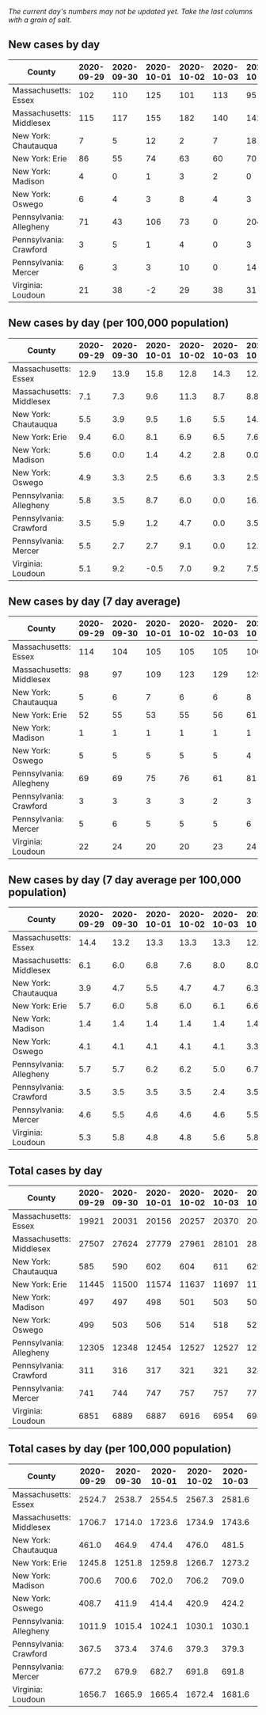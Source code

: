 _The current day's numbers may not be updated yet. Take the last columns with a grain of salt._
## New cases by day

| County | 2020-09-29 | 2020-09-30 | 2020-10-01 | 2020-10-02 | 2020-10-03 | 2020-10-04 | 2020-10-05 |
| --- | --- | --- | --- | --- | --- | --- | --- |
| Massachusetts: Essex | 102 | 110 | 125 | 101 | 113 | 95 | 152 |
| Massachusetts: Middlesex | 115 | 117 | 155 | 182 | 140 | 142 | 65 |
| New York: Chautauqua | 7 | 5 | 12 | 2 | 7 | 18 | 3 |
| New York: Erie | 86 | 55 | 74 | 63 | 60 | 70 | 31 |
| New York: Madison | 4 | 0 | 1 | 3 | 2 | 0 |  |
| New York: Oswego | 6 | 4 | 3 | 8 | 4 | 3 | 2 |
| Pennsylvania: Allegheny | 71 | 43 | 106 | 73 | 0 | 204 | 46 |
| Pennsylvania: Crawford | 3 | 5 | 1 | 4 | 0 | 3 | 6 |
| Pennsylvania: Mercer | 6 | 3 | 3 | 10 | 0 | 14 | 7 |
| Virginia: Loudoun | 21 | 38 | -2 | 29 | 38 | 31 | 2 |

## New cases by day (per 100,000 population)

| County | 2020-09-29 | 2020-09-30 | 2020-10-01 | 2020-10-02 | 2020-10-03 | 2020-10-04 | 2020-10-05 |
| --- | --- | --- | --- | --- | --- | --- | --- |
| Massachusetts: Essex | 12.9 | 13.9 | 15.8 | 12.8 | 14.3 | 12.0 | 19.3 |
| Massachusetts: Middlesex | 7.1 | 7.3 | 9.6 | 11.3 | 8.7 | 8.8 | 4.0 |
| New York: Chautauqua | 5.5 | 3.9 | 9.5 | 1.6 | 5.5 | 14.2 | 2.4 |
| New York: Erie | 9.4 | 6.0 | 8.1 | 6.9 | 6.5 | 7.6 | 3.4 |
| New York: Madison | 5.6 | 0.0 | 1.4 | 4.2 | 2.8 | 0.0 |  |
| New York: Oswego | 4.9 | 3.3 | 2.5 | 6.6 | 3.3 | 2.5 | 1.6 |
| Pennsylvania: Allegheny | 5.8 | 3.5 | 8.7 | 6.0 | 0.0 | 16.8 | 3.8 |
| Pennsylvania: Crawford | 3.5 | 5.9 | 1.2 | 4.7 | 0.0 | 3.5 | 7.1 |
| Pennsylvania: Mercer | 5.5 | 2.7 | 2.7 | 9.1 | 0.0 | 12.8 | 6.4 |
| Virginia: Loudoun | 5.1 | 9.2 | -0.5 | 7.0 | 9.2 | 7.5 | 0.5 |

## New cases by day (7 day average)

| County | 2020-09-29 | 2020-09-30 | 2020-10-01 | 2020-10-02 | 2020-10-03 | 2020-10-04 | 2020-10-05 |
| --- | --- | --- | --- | --- | --- | --- | --- |
| Massachusetts: Essex | 114 | 104 | 105 | 105 | 105 | 100 | 114 |
| Massachusetts: Middlesex | 98 | 97 | 109 | 123 | 129 | 129 | 131 |
| New York: Chautauqua | 5 | 6 | 7 | 6 | 6 | 8 | 8 |
| New York: Erie | 52 | 55 | 53 | 55 | 56 | 61 | 63 |
| New York: Madison | 1 | 1 | 1 | 1 | 1 | 1 |  |
| New York: Oswego | 5 | 5 | 5 | 5 | 5 | 4 | 4 |
| Pennsylvania: Allegheny | 69 | 69 | 75 | 76 | 61 | 81 | 78 |
| Pennsylvania: Crawford | 3 | 3 | 3 | 3 | 2 | 3 | 3 |
| Pennsylvania: Mercer | 5 | 6 | 5 | 5 | 5 | 6 | 6 |
| Virginia: Loudoun | 22 | 24 | 20 | 20 | 23 | 24 | 22 |

## New cases by day (7 day average per 100,000 population)

| County | 2020-09-29 | 2020-09-30 | 2020-10-01 | 2020-10-02 | 2020-10-03 | 2020-10-04 | 2020-10-05 |
| --- | --- | --- | --- | --- | --- | --- | --- |
| Massachusetts: Essex | 14.4 | 13.2 | 13.3 | 13.3 | 13.3 | 12.7 | 14.4 |
| Massachusetts: Middlesex | 6.1 | 6.0 | 6.8 | 7.6 | 8.0 | 8.0 | 8.1 |
| New York: Chautauqua | 3.9 | 4.7 | 5.5 | 4.7 | 4.7 | 6.3 | 6.3 |
| New York: Erie | 5.7 | 6.0 | 5.8 | 6.0 | 6.1 | 6.6 | 6.9 |
| New York: Madison | 1.4 | 1.4 | 1.4 | 1.4 | 1.4 | 1.4 |  |
| New York: Oswego | 4.1 | 4.1 | 4.1 | 4.1 | 4.1 | 3.3 | 3.3 |
| Pennsylvania: Allegheny | 5.7 | 5.7 | 6.2 | 6.2 | 5.0 | 6.7 | 6.4 |
| Pennsylvania: Crawford | 3.5 | 3.5 | 3.5 | 3.5 | 2.4 | 3.5 | 3.5 |
| Pennsylvania: Mercer | 4.6 | 5.5 | 4.6 | 4.6 | 4.6 | 5.5 | 5.5 |
| Virginia: Loudoun | 5.3 | 5.8 | 4.8 | 4.8 | 5.6 | 5.8 | 5.3 |

## Total cases by day

| County | 2020-09-29 | 2020-09-30 | 2020-10-01 | 2020-10-02 | 2020-10-03 | 2020-10-04 | 2020-10-05 |
| --- | --- | --- | --- | --- | --- | --- | --- |
| Massachusetts: Essex | 19921 | 20031 | 20156 | 20257 | 20370 | 20465 | 20617 |
| Massachusetts: Middlesex | 27507 | 27624 | 27779 | 27961 | 28101 | 28243 | 28308 |
| New York: Chautauqua | 585 | 590 | 602 | 604 | 611 | 629 | 632 |
| New York: Erie | 11445 | 11500 | 11574 | 11637 | 11697 | 11767 | 11798 |
| New York: Madison | 497 | 497 | 498 | 501 | 503 | 503 |  |
| New York: Oswego | 499 | 503 | 506 | 514 | 518 | 521 | 523 |
| Pennsylvania: Allegheny | 12305 | 12348 | 12454 | 12527 | 12527 | 12731 | 12777 |
| Pennsylvania: Crawford | 311 | 316 | 317 | 321 | 321 | 324 | 330 |
| Pennsylvania: Mercer | 741 | 744 | 747 | 757 | 757 | 771 | 778 |
| Virginia: Loudoun | 6851 | 6889 | 6887 | 6916 | 6954 | 6985 | 6987 |

## Total cases by day (per 100,000 population)

| County | 2020-09-29 | 2020-09-30 | 2020-10-01 | 2020-10-02 | 2020-10-03 | 2020-10-04 | 2020-10-05 |
| --- | --- | --- | --- | --- | --- | --- | --- |
| Massachusetts: Essex | 2524.7 | 2538.7 | 2554.5 | 2567.3 | 2581.6 | 2593.7 | 2612.9 |
| Massachusetts: Middlesex | 1706.7 | 1714.0 | 1723.6 | 1734.9 | 1743.6 | 1752.4 | 1756.4 |
| New York: Chautauqua | 461.0 | 464.9 | 474.4 | 476.0 | 481.5 | 495.7 | 498.0 |
| New York: Erie | 1245.8 | 1251.8 | 1259.8 | 1266.7 | 1273.2 | 1280.8 | 1284.2 |
| New York: Madison | 700.6 | 700.6 | 702.0 | 706.2 | 709.0 | 709.0 |  |
| New York: Oswego | 408.7 | 411.9 | 414.4 | 420.9 | 424.2 | 426.7 | 428.3 |
| Pennsylvania: Allegheny | 1011.9 | 1015.4 | 1024.1 | 1030.1 | 1030.1 | 1046.9 | 1050.7 |
| Pennsylvania: Crawford | 367.5 | 373.4 | 374.6 | 379.3 | 379.3 | 382.8 | 389.9 |
| Pennsylvania: Mercer | 677.2 | 679.9 | 682.7 | 691.8 | 691.8 | 704.6 | 711.0 |
| Virginia: Loudoun | 1656.7 | 1665.9 | 1665.4 | 1672.4 | 1681.6 | 1689.1 | 1689.6 |
